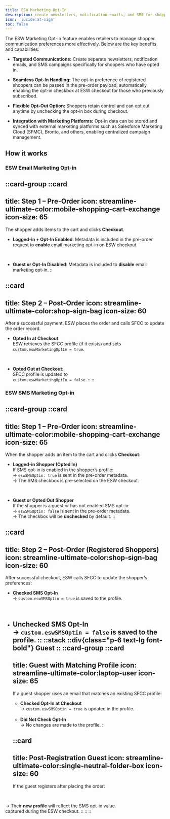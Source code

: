 ```yaml
---
title: ESW Marketing Opt-In
description: create newsletters, notification emails, and SMS for shoppers.
icon: 'lucide:at-sign'
toc: false
---
```


The ESW Marketing Opt-in feature enables retailers to manage shopper communication preferences more effectively. Below are the key benefits and capabilities:

- **Targeted Communications:** Create separate newsletters, notification emails, and SMS campaigns specifically for shoppers who have opted in.

- **Seamless Opt-In Handling:** The opt-in preference of registered shoppers can be passed in the pre-order payload, automatically enabling the opt-in checkbox at ESW checkout for those who previously subscribed.

- **Flexible Opt-Out Option:** Shoppers retain control and can opt out anytime by unchecking the opt-in box during checkout.

- **Integration with Marketing Platforms:** Opt-in data can be stored and synced with external marketing platforms such as Salesforce Marketing Cloud (SFMC), Bronto, and others, enabling centralized campaign management.

## How it works

### ESW Email Marketing Opt-in

::card-group
  ::card
  ---
  title: Step 1 – Pre-Order
  icon: streamline-ultimate-color:mobile-shopping-cart-exchange
  icon-size: 65
  ---
  The shopper adds items to the cart and clicks **Checkout**.
  
  - **Logged-in + Opt-In Enabled**: 
    Metadata is included in the pre-order request to **enable** email marketing opt-in on ESW checkout. 

    <br>
  
  - **Guest or Opt-In Disabled**: 
    Metadata is included to **disable** email marketing opt-in.
  ::

  ::card
  ---
  title: Step 2 – Post-Order
  icon: streamline-ultimate-color:shop-sign-bag
  icon-size: 60
  ---
  After a successful payment, ESW places the order and calls SFCC to update the order record. <br>

  - **Opted In at Checkout**:  
    ESW retrieves the SFCC profile (if it exists) and sets  
    `custom.eswMarketingOptIn = true`.

    <br>

  - **Opted Out at Checkout**:  
    SFCC profile is updated to  
    `custom.eswMarketingOptIn = false`.
  ::
::


### ESW SMS Marketing Opt-in

::card-group
  ::card
  ---
  title: Step 1 – Pre-Order
  icon: streamline-ultimate-color:mobile-shopping-cart-exchange
  icon-size: 65
  ---
  When the shopper adds an item to the cart and clicks **Checkout**:

  - **Logged-in Shopper (Opted In)**  
    If SMS opt-in is enabled in the shopper’s profile:  
    → `eswSMSOptin: true` is sent in the pre-order metadata.  
    → The SMS checkbox is pre-selected on the ESW checkout.

    <br>

  - **Guest or Opted Out Shopper**  
    If the shopper is a guest or has not enabled SMS opt-in:  
    → `eswSMSOptin: false` is sent in the pre-order metadata.  
    → The checkbox will be **unchecked** by default.
  ::

  ::card
  ---
  title: Step 2 – Post-Order (Registered Shoppers)
  icon: streamline-ultimate-color:shop-sign-bag
  icon-size: 60
  ---
  After successful checkout, ESW calls SFCC to update the shopper’s preferences:

  - **Checked SMS Opt-In**  
    → `custom.eswSMSOptin = true` is saved to the profile.

    <br>

  - **Unchecked SMS Opt-In**  
    → `custom.eswSMSOptin = false` is saved to the profile.
  ::
  ::stack
    ::div{class="p-6 text-lg font-bold"}
    Guest
    ::
  ::card-group
    ::card
    ---
    title: Guest with Matching Profile
    icon: streamline-ultimate-color:laptop-user
    icon-size: 65
    ---
    If a guest shopper uses an email that matches an existing SFCC profile:

    - **Checked Opt-In at Checkout**  
      → `custom.eswSMSOptin = true` is updated in the profile.

    <br>

    - **Did Not Check Opt-In**  
      → No changes are made to the profile.
    ::

    ::card
    ---
    title: Post-Registration Guest
    icon: streamline-ultimate-color:single-neutral-folder-box
    icon-size: 60
    ---
    If the guest registers after placing the order:

   <br>

   → Their **new profile** will reflect the SMS opt-in value  
   captured during the ESW checkout.
    ::
  :: 
::

